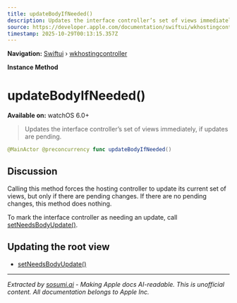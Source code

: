 ```yaml
---
title: updateBodyIfNeeded()
description: Updates the interface controller’s set of views immediately, if updates are pending.
source: https://developer.apple.com/documentation/swiftui/wkhostingcontroller/updatebodyifneeded()
timestamp: 2025-10-29T00:13:15.357Z
---
```


**Navigation:** [Swiftui](/documentation/swiftui) › [wkhostingcontroller](/documentation/swiftui/wkhostingcontroller)

**Instance Method**

# updateBodyIfNeeded()

**Available on:** watchOS 6.0+

> Updates the interface controller’s set of views immediately, if updates are pending.

```swift
@MainActor @preconcurrency func updateBodyIfNeeded()
```

## Discussion

Calling this method forces the hosting controller to update its current set of views, but only if there are pending changes. If there are no pending changes, this method does nothing.

To mark the interface controller as needing an update, call [setNeedsBodyUpdate()](/documentation/swiftui/wkhostingcontroller/setneedsbodyupdate()).

## Updating the root view

- [setNeedsBodyUpdate()](/documentation/swiftui/wkhostingcontroller/setneedsbodyupdate())

---

*Extracted by [sosumi.ai](https://sosumi.ai) - Making Apple docs AI-readable.*
*This is unofficial content. All documentation belongs to Apple Inc.*
